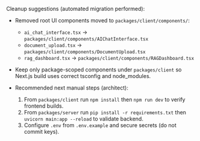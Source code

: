 Cleanup suggestions (automated migration performed):

- Removed root UI components moved to `packages/client/components/`:
  - `ai_chat_interface.tsx` -> `packages/client/components/AIChatInterface.tsx`
  - `document_upload.tsx` -> `packages/client/components/DocumentUpload.tsx`
  - `rag_dashboard.tsx` -> `packages/client/components/RAGDashboard.tsx`

- Keep only package-scoped components under `packages/client` so Next.js build uses correct tsconfig and node_modules.
- Recommended next manual steps (architect):
  1. From `packages/client` run `npm install` then `npm run dev` to verify frontend builds.
  2. From `packages/server` run `pip install -r requirements.txt` then `uvicorn main:app --reload` to validate backend.
  3. Configure `.env` from `.env.example` and secure secrets (do not commit keys).

